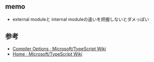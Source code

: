 ## memo

- external moduleと internal moduleの違いを把握しないとダメっぽい



## 参考

- [Compiler Options · Microsoft/TypeScript Wiki](https://github.com/Microsoft/TypeScript/wiki/Compiler-Options)
- [Home · Microsoft/TypeScript Wiki](https://github.com/Microsoft/TypeScript/wiki)
